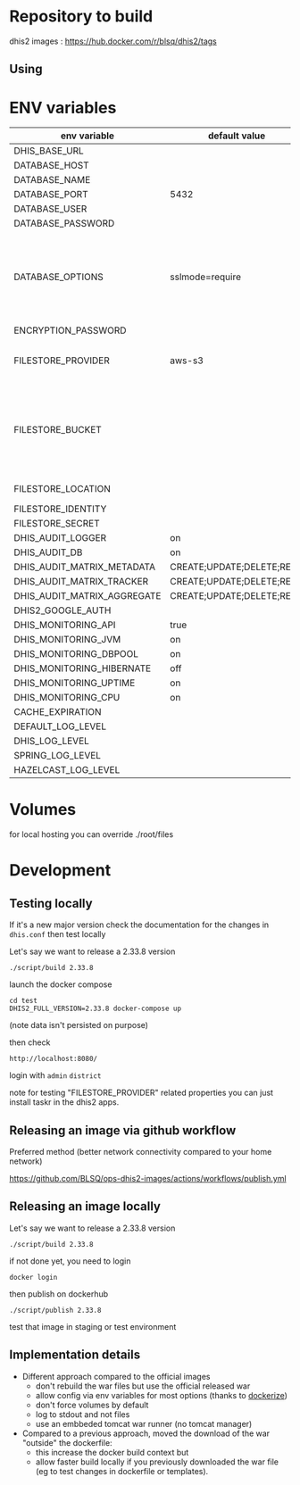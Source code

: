 # Repository to build 

dhis2 images : https://hub.docker.com/r/blsq/dhis2/tags

## Using

# ENV variables

| env variable          | default value  |  description                     |
|-----------------------|----------------|----------------------------------|
| DHIS_BASE_URL         |                |                                  |
| DATABASE_HOST         |                |                                  |
| DATABASE_NAME         |     | |
| DATABASE_PORT         |   5432         |                                  |
| DATABASE_USER         |                |                                  |  
| DATABASE_PASSWORD     |                |                                  |
| DATABASE_OPTIONS      | sslmode=require | depending on how is pg configure you might want to override that (eg localhosting) |
| ENCRYPTION_PASSWORD   |                | |
| FILESTORE_PROVIDER    | aws-s3         | other possible value `filesystem`  |
| FILESTORE_BUCKET      |                | set to files if not S3\n if s3 note that older version don't support eu-central-1 |
| FILESTORE_LOCATION    |                | set to files if not S3                                 |
| FILESTORE_IDENTITY    |                |                                  |
| FILESTORE_SECRET      |                |                                  |
| DHIS_AUDIT_LOGGER     |   on           |                                  |
| DHIS_AUDIT_DB         |   on           |                                  |
| DHIS_AUDIT_MATRIX_METADATA | CREATE;UPDATE;DELETE;READ | |
| DHIS_AUDIT_MATRIX_TRACKER | CREATE;UPDATE;DELETE;READ | |
| DHIS_AUDIT_MATRIX_AGGREGATE | CREATE;UPDATE;DELETE;READ | |
| DHIS2_GOOGLE_AUTH     |                |                                  |
| DHIS_MONITORING_API | true | |
| DHIS_MONITORING_JVM | on | |
| DHIS_MONITORING_DBPOOL | on | |
| DHIS_MONITORING_HIBERNATE | off | |
| DHIS_MONITORING_UPTIME | on | |
| DHIS_MONITORING_CPU | on | |
| CACHE_EXPIRATION
| DEFAULT_LOG_LEVEL
| DHIS_LOG_LEVEL
| SPRING_LOG_LEVEL
| HAZELCAST_LOG_LEVEL


# Volumes

for local hosting you can override ./root/files


# Development 
## Testing locally

If it's a new major version check the documentation for the changes in `dhis.conf`
then test locally

Let's say we want to release a 2.33.8 version
```
./script/build 2.33.8
```
launch the docker compose

```
cd test
DHIS2_FULL_VERSION=2.33.8 docker-compose up
```
(note data isn't persisted on purpose)

then check

```
http://localhost:8080/
```

login with `admin` `district`

note for testing "FILESTORE_PROVIDER" related properties you can just install taskr in the dhis2 apps.

## Releasing an image via github workflow

Preferred method (better network connectivity compared to your home network)

https://github.com/BLSQ/ops-dhis2-images/actions/workflows/publish.yml

## Releasing an image locally

Let's say we want to release a 2.33.8 version
```
./script/build 2.33.8
```

if not done yet, you need to login 
```
docker login
```

then publish on dockerhub
```
./script/publish 2.33.8
```

test that image in staging or test environment


## Implementation details

* Different approach compared to the official images
  - don't rebuild the war files but use the official released war
  - allow config via env variables for most options (thanks to [dockerize](https://github.com/jwilder/dockerize))
  - don't force volumes by default
  - log to stdout and not files
  - use an embbeded tomcat war runner (no tomcat manager)
* Compared to a previous approach, moved the download of the war "outside" the dockerfile:
  - this increase the docker build context but 
  - allow faster build locally if you previously downloaded the war file (eg to test changes in dockerfile or templates).
